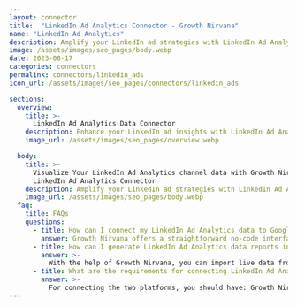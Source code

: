 ```yaml
---
layout: connector
title:  "LinkedIn Ad Analytics Connector - Growth Nirvana"
name: "LinkedIn Ad Analytics"
description: Amplify your LinkedIn ad strategies with LinkedIn Ad Analytics insights integrated into Looker Studio.
image: /assets/images/seo_pages/body.webp
date: 2023-08-17
categories: connectors
permalink: connectors/linkedin_ads
icon_url: /assets/images/seo_pages/connectors/linkedin_ads

sections:
  overview:
    title: >-
      LinkedIn Ad Analytics Data Connector
    description: Enhance your LinkedIn ad insights with LinkedIn Ad Analytics integration. Seamlessly merge ad performance data from LinkedIn Ad Analytics with Looker Studio's analytical capabilities, unlocking insights that shape ad strategies, audience engagement, and campaign success.
    image_url: /assets/images/seo_pages/overview.webp

  body:
    title: >-
      Visualize Your LinkedIn Ad Analytics channel data with Growth Nirvana's
      LinkedIn Ad Analytics Connector
    description: Amplify your LinkedIn ad strategies with LinkedIn Ad Analytics insights integrated into Looker Studio.
    image_url: /assets/images/seo_pages/body.webp
  faq:
    title: FAQs
    questions:
      - title: How can I connect my LinkedIn Ad Analytics data to Google Data Studio/Looker Studio?
        answer: Growth Nirvana offers a straightforward no-code interface to connect to LinkedIn Ad Analytics data sources.
      - title: How can I generate LinkedIn Ad Analytics data reports in Looker Studio?
        answer: >-
          With the help of Growth Nirvana, you can import live data from LinkedIn Ad Analytics into Looker Studio. These data can be viewed in charts, tables, and dashboards to generate branded reports that can be shared instantly.
      - title: What are the requirements for connecting LinkedIn Ad Analytics and Looker Studio?
        answer: >-
          For connecting the two platforms, you should have: Growth Nirvana Account and LinkedIn Ad Analytics Ads Account
---
```

